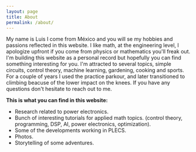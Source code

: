 ```yaml
---
layout: page
title: About
permalink: /about/
---
```


My name is Luis I come from México and you will se my hobbies and passions reflected in this website. I like math, at the engineering level, I apologize upfront if you come from physics or mathematics you'll freak out. I'm building this website as a personal record but hopefully you can find something interesting for you. I'm attracted to several topics, simple circuits, control theory, machine learning, gardening, cooking and sports. For a couple of years I used the practice parkour, and later  transitioned to climbing beacuse of the lower impact on the knees. If you have any questions don't hesitate to reach out to me.

**This is what you can find in this website:**  
- Research related to power electronics.  
- Bunch of interesting tutorials for applied math topics.  (control theory, programming, DSP, AI, power electronics, optimization).
- Some of the developments working in PLECS.  
- Photos.   
- Storytelling of some adventures.

